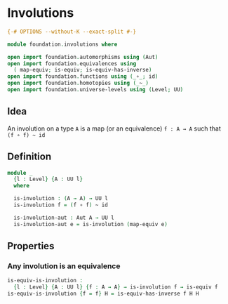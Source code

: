 # Involutions

```agda
{-# OPTIONS --without-K --exact-split #-}

module foundation.involutions where

open import foundation.automorphisms using (Aut)
open import foundation.equivalences using
  ( map-equiv; is-equiv; is-equiv-has-inverse)
open import foundation.functions using (_∘_; id)
open import foundation.homotopies using (_~_)
open import foundation.universe-levels using (Level; UU)
```

## Idea

An involution on a type `A` is a map (or an equivalence) `f : A → A` such that `(f ∘ f) ~ id`

## Definition

```agda
module _
  {l : Level} {A : UU l}
  where

  is-involution : (A → A) → UU l
  is-involution f = (f ∘ f) ~ id

  is-involution-aut : Aut A → UU l
  is-involution-aut e = is-involution (map-equiv e)
```

## Properties

### Any involution is an equivalence

```agda
is-equiv-is-involution :
  {l : Level} {A : UU l} {f : A → A} → is-involution f → is-equiv f
is-equiv-is-involution {f = f} H = is-equiv-has-inverse f H H
```

